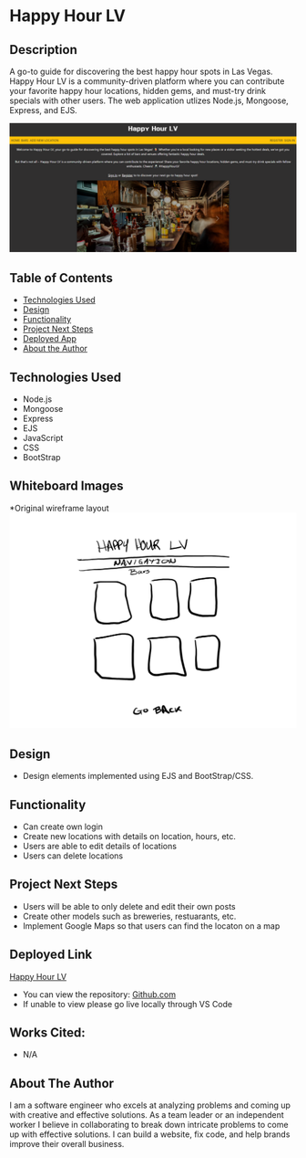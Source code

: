 # Happy Hour LV

## Description
A go-to guide for discovering the best happy hour spots in Las Vegas. Happy Hour LV is a community-driven platform where you can contribute your favorite happy hour locations, hidden gems, and must-try drink specials with other users. The web application utlizes Node.js, Mongoose, Express, and EJS.

<img src="./assets/images/happyhour-lv-home.png" alt="Home Page"/>

## Table of Contents
* [Technologies Used](#technologiesused)
* [Design](#design)
* [Functionality](#functionality)
* [Project Next Steps](#nextsteps)
* [Deployed App](#deployment)
* [About the Author](#author)

## <a name="technologiesused"></a>Technologies Used
* Node.js
* Mongoose
* Express
* EJS
* JavaScript
* CSS
* BootStrap

## Whiteboard Images
*Original wireframe layout
<img src="./assets/images/project2_index page.png" alt="Original Wireframe"/>

## <a name="design"></a>Design
* Design elements implemented using EJS and BootStrap/CSS. 

## <a name="functionality"></a>Functionality
* Can create own login
* Create new locations with details on location, hours, etc.
* Users are able to edit details of locations
* Users can delete locations


## <a name="nextsteps"></a>Project Next Steps
* Users will be able to only delete and edit their own posts
* Create other models such as breweries, restuarants, etc.
* Implement Google Maps so that users can find the locaton on a map

## <a name="deployment"></a>Deployed Link
[Happy Hour LV](https://happy-hour-lv.onrender.com/)

* You can view the repository:
[Github.com](https://github.com/mherrera491/CRUDApp)
* If unable to view please go live locally through VS Code
    
## Works Cited:
* N/A

## <a name="author"></a>About The Author
I am a software engineer who excels at analyzing problems and coming up with creative and effective solutions. As a team leader or an independent worker I believe in collaborating to break down intricate problems to come up with effective solutions. I can build a website, fix code, and help brands improve their overall business.
